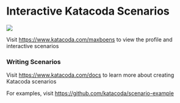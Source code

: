 # Interactive Katacoda Scenarios

[![](http://shields.katacoda.com/katacoda/maxboens/count.svg)](https://www.katacoda.com/maxboens "Get your profile on Katacoda.com")

Visit https://www.katacoda.com/maxboens to view the profile and interactive scenarios

### Writing Scenarios
Visit https://www.katacoda.com/docs to learn more about creating Katacoda scenarios

For examples, visit https://github.com/katacoda/scenario-example
